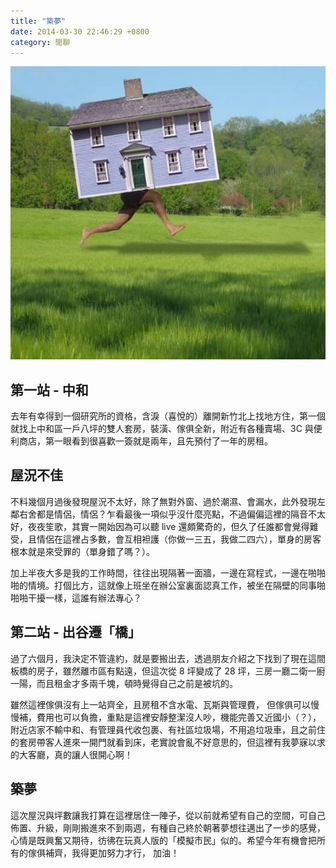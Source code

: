 ```yaml
---
title: "築夢"
date: 2014-03-30 22:46:29 +0800
category: 閒聊
---
```


![](/images/house-moving.jpg)

## 第一站 - 中和

去年有幸得到一個研究所的資格，含淚（喜悅的）離開新竹北上找地方住，第一個就找上中和區一戶八坪的雙人套房，裝潢、傢俱全新，附近有各種賣場、3C 與便利商店，第一眼看到很喜歡一簽就是兩年，且先預付了一年的房租。

## 屋況不佳

不料幾個月過後發現屋況不太好，除了無對外窗、過於潮濕、會漏水，此外發現左鄰右舍都是情侶，情侶？乍看最後一項似乎沒什麼亮點，不過偏偏這裡的隔音不太好，夜夜笙歌，其實一開始因為可以聽 live 還頗驚奇的，但久了任誰都會覺得難受，且情侶在這裡占多數，會互相袒護（你做一三五，我做二四六），單身的房客根本就是來受罪的（單身錯了嗎？）。

加上半夜大多是我的工作時間，往往出現隔著一面牆，一邊在寫程式，一邊在啪啪啪的情境。打個比方，這就像上班坐在辦公室裏面認真工作，被坐在隔壁的同事啪啪啪干擾一樣，這誰有辦法專心？

## 第二站 - 出谷遷「橋」

過了六個月，我決定不管違約，就是要搬出去，透過朋友介紹之下找到了現在這間板橋的房子，雖然離市區有點遠，但這次從 8 坪變成了 28 坪，三房一廳二衛一廚一陽，而且租金才多兩千塊，頓時覺得自己之前是被坑的。

雖然這裡傢俱沒有上一站齊全，且房租不含水電、瓦斯與管理費，
但傢俱可以慢慢補，費用也可以負擔，重點是這裡安靜整潔沒人吵，機能完善又近國小（？），附近店家不輸中和、有管理員代收包裹、有社區垃圾場，不用追垃圾車，且之前住的套房帶客人進來一開門就看到床，老實說會亂不好意思的，但這裡有我夢寐以求的大客廳，真的讓人很開心啊！

## 築夢

這次屋況與坪數讓我打算在這裡居住一陣子，從以前就希望有自己的空間，可自己佈置、升級，剛剛搬進來不到兩週，有種自己終於朝著夢想往邁出了一步的感覺，心情是既興奮又期待，彷彿在玩真人版的「模擬市民」似的。希望今年有機會把所有的傢俱補齊，我得更加努力才行，
加油！